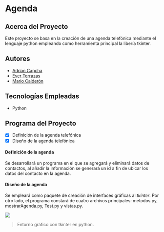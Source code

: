# Agenda

## Acerca del Proyecto

Este proyecto se basa en la creación de una agenda telefónica mediante el lenguaje python empleando como herramienta principal la libería tkinter.

## Autores

- [Adrian Capcha](https://github.com/adriancapchaq)
- [Ever Terrazas](https://github.com/ETERRAZAS21PE)
- [Mario Calderón](https://github.com/mjcald)

## Tecnologías Empleadas

- Python

## Programa del Proyecto

- [x] Definición de la agenda telefónica
- [x] Diseño de la agenda telefónica

#### Definición de la agenda
Se desarrollará un programa en el que se agregará y eliminará datos de contactos, al añadir la información se generará un id a fin de ubicar los datos del contacto en la agenda.

#### Diseño de la agenda
Se empleará como paquete de creación de interfaces gráficas al *tkinter*. Por otro lado, el programa constará de cuatro archivos principales: metodos.py, mostrarAgenda.py, Test.py y vistas.py.

![](https://i.ibb.co/LnzTBdK/23-03-04-234300-Vista-del-entorno-gr-fico-tkinter.png)
> Entorno gráfico con tkinter en python.